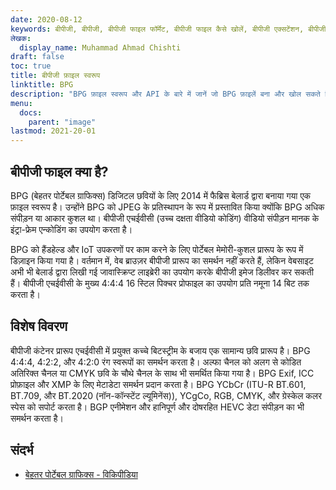 ```yaml
---
date: 2020-08-12
keywords: बीपीजी, बीपीजी, बीपीजी फाइल फॉर्मेट, बीपीजी फाइल कैसे खोलें, बीपीजी एक्सटेंशन, बीपीजी एक्सटेंशन
लेखक:
  display_name: Muhammad Ahmad Chishti
draft: false
toc: true
title: बीपीजी फ़ाइल स्वरूप
linktitle: BPG
description: "BPG फ़ाइल स्वरूप और API के बारे में जानें जो BPG फ़ाइलें बना और खोल सकते हैं।"
menu:
  docs:
    parent: "image"
lastmod: 2021-20-01
---
```


## बीपीजी फाइल क्या है? ##

BPG (बेहतर पोर्टेबल ग्राफिक्स) डिजिटल छवियों के लिए 2014 में फैब्रिस बेलार्ड द्वारा बनाया गया एक फ़ाइल स्वरूप है। उन्होंने BPG को JPEG के प्रतिस्थापन के रूप में प्रस्तावित किया क्योंकि BPG अधिक संपीड़न या आकार कुशल था। बीपीजी एचईवीसी (उच्च दक्षता वीडियो कोडिंग) वीडियो संपीड़न मानक के इंट्रा-फ्रेम एन्कोडिंग का उपयोग करता है।

BPG को हैंडहेल्ड और IoT उपकरणों पर काम करने के लिए पोर्टेबल मेमोरी-कुशल प्रारूप के रूप में डिज़ाइन किया गया है। वर्तमान में, वेब ब्राउज़र बीपीजी प्रारूप का समर्थन नहीं करते हैं, लेकिन वेबसाइट अभी भी बेलार्ड द्वारा लिखी गई जावास्क्रिप्ट लाइब्रेरी का उपयोग करके बीपीजी इमेज डिलीवर कर सकती हैं। बीपीजी एचईवीसी के मुख्य 4:4:4 16 स्टिल पिक्चर प्रोफाइल का उपयोग प्रति नमूना 14 बिट तक करता है।

## विशेष विवरण ##

बीपीजी कंटेनर प्रारूप एचईवीसी में प्रयुक्त कच्चे बिटस्ट्रीम के बजाय एक सामान्य छवि प्रारूप है। BPG 4:4:4, 4:2:2, और 4:2:0 रंग स्वरूपों का समर्थन करता है। अल्फा चैनल को अलग से कोडित अतिरिक्त चैनल या CMYK छवि के चौथे चैनल के साथ भी समर्थित किया गया है। BPG Exif, ICC प्रोफ़ाइल और XMP के लिए मेटाडेटा समर्थन प्रदान करता है। BPG YCbCr (ITU-R BT.601, BT.709, और BT.2020 (नॉन-कॉन्स्टेंट ल्यूमिनेंस)), YCgCo, RGB, CMYK, और ग्रेस्केल कलर स्पेस को सपोर्ट करता है। BGP एनीमेशन और हानिपूर्ण और दोषरहित HEVC डेटा संपीड़न का भी समर्थन करता है।

## संदर्भ ##

- [बेहतर पोर्टेबल ग्राफिक्स - विकिपीडिया](https://en.wikipedia.org/wiki/Better_Portable_Graphics)

